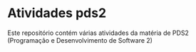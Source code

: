 # Atividades pds2

Este repositório contém várias atividades da matéria de PDS2 (Programação e Desenvolvimento de Software 2)
